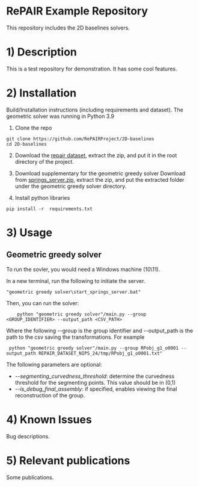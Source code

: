# RePAIR Example Repository
This repository includes the 2D baselines solvers. 

# 1) Description
This is a test repository for demonstration. It has some cool features.

# 2) Installation
Build/Installation instructions (including requirements and dataset).
The geometric solver was running in Python 3.9

1. Clone the repo
```
git clone https://github.com/RePAIRProject/2D-baselines
cd 2D-baselines
```

2. Download the [repair dataset](https://drive.google.com/drive/folders/1G4ffmH5lxEqITZMNValiModByYUAO6yk), extract the zip, and put it in the root directory of the project. 

3. Download supplementary for the geometric greedy solver
Download from [springs_server.zip](https://drive.google.com/uc?export=download&id=1ELKJnEcggrtusnFRzAwthtpC-QVgryW1), extract the zip, and put the extracted folder under the geometric greedy solver directory.

4. Install python libraries
```
pip install -r  requirements.txt
```

# 3) Usage

## Geometric greedy solver
To run the sovler, you would need a Windows machine (10\11).


In a new terminal, run the following to initiate the server.

```
"geometric greedy solver\start_springs_server.bat"
```

Then, you can run the solver:
```
    python "geometric greedy solver"/main.py --group <GROUP_IDENTIFIER> --output_path <CSV_PATH>
```

Where the following --group is the group identifier  and --output_path is the path to the csv saving the transformations. For example

```
 python "geometric greedy solver"/main.py --group RPobj_g1_o0001 --output_path REPAIR_DATASET_NIPS_24/tmp/RPobj_g1_o0001.txt"
```

The following parameters are optional: 
- *--segmenting_curvedness_threshold*: determine the curvedness threshold for the segmenting points. This value should be in (0,1)
- *--is_debug_final_assembly*: if specified, enables viewing the final reconstruction of the group.


# 4) Known Issues
Bug descriptions.

# 5) Relevant publications
Some publications.

